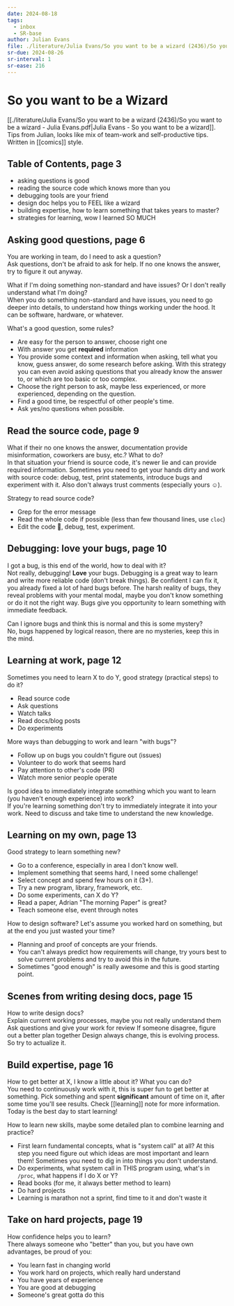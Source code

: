 ```yaml
---
date: 2024-08-18
tags:
  - inbox
  - SR-base
author: Julian Evans
file: ./literature/Julia Evans/So you want to be a wizard (2436)/So you want to be a wizard - Julia Evans.pdf
sr-due: 2024-08-26
sr-interval: 1
sr-ease: 216
---
```


# So you want to be a Wizard

[[./literature/Julia Evans/So you want to be a wizard (2436)/So you want to be a wizard - Julia Evans.pdf|Julia Evans - So you want to be a wizard]].
Tips from Julian, looks like mix of team-work and self-productive tips. Written
in [[comics]] style.

## Table of Contents, page 3

- asking questions is good
- reading the source code which knows more than you
- debugging tools are your friend
- design doc helps you to FEEL like a wizard
- building expertise, how to learn something that takes years to master?
- strategies for learning, wow I learned SO MUCH

## Asking good questions, page 6

You are working in team, do I need to ask a question?
&#10;<br>
Ask questions, don't be afraid to ask for help. If no one knows the answer, try
to figure it out anyway.

What if I'm doing something non-standard and have issues? Or I don't really
understand what I'm doing?
&#10;<br>
When you do something non-standard and have issues, you need to go deeper into
details, to understand how things working under the hood. It can be software,
hardware, or whatever.

What's a good question, some rules?
&#10;<br>
- Are easy for the person to answer, choose right one
- With answer you get **required** information
- You provide some context and information when asking, tell what you know,
guess answer, do some research before asking. With this strategy you can even
avoid asking questions that you already know the answer to, or which are too
basic or too complex.
- Choose the right person to ask, maybe less experienced, or more experienced,
depending on the question.
- Find a good time, be respectful of other people's time.
- Ask yes/no questions when possible.

## Read the source code, page 9

What if their no one knows the answer, documentation provide misinformation,
coworkers are busy, etc.? What to do?
&#10;<br>
In that situation your friend is source code, it's newer lie and can provide
required information. Sometimes you need to get your hands dirty and work with
source code: debug, test, print statements, introduce bugs and experiment with
it. Also don't always trust comments (especially yours ☺).

Strategy to read source code?
&#10;<br>
- Grep for the error message
- Read the whole code if possible (less than few thousand lines, use `cloc`)
- Edit the code 🙊, debug, test, experiment.

## Debugging: love your bugs, page 10

I got a bug, is this end of the world, how to deal with it?
&#10;<br>
Not really, debugging! **Love** your bugs. Debugging is a great way to learn and
write more reliable code (don't break things). Be confident I can fix it, you
already fixed a lot of hard bugs before. The harsh reality of bugs, they reveal
problems with your mental modal, maybe you don't know something or do it not the
right way. Bugs give you opportunity to learn something with immediate feedback.

Can I ignore bugs and think this is normal and this is some mystery?
&#10;<br>
No, bugs happened by logical reason, there are no mysteries, keep this in the
mind.

## Learning at work, page 12

Sometimes you need to learn X to do Y, good strategy (practical steps) to do it?
&#10;<br>
- Read source code
- Ask questions
- Watch talks
- Read docs/blog posts
- Do experiments <!--SR:!2024-08-23,1,210-->

More ways than debugging to work and learn "with bugs"?
&#10;<br>
- Follow up on bugs you couldn't figure out (issues)
- Volunteer to do work that seems hard
- Pay attention to other's code (PR)
- Watch more senior people operate

Is good idea to immediately integrate something which you want to learn (you
haven't enough experience) into work?
&#10;<br>
If you're learning something don't try to immediately integrate it into your
work. Need to discuss and take time to understand the new knowledge. <!--SR:!2024-08-30,7,250-->

## Learning on my own, page 13

Good strategy to learn something new?
&#10;<br>
- Go to a conference, especially in area I don't know well.
- Implement something that seems hard, I need some challenge!
- Select concept and spend few hours on it (3+).
- Try a new program, library, framework, etc.
- Do some experiments, can X do Y?
- Read a paper, Adrian "The morning Paper" is great?
- Teach someone else, event through notes

How to design software? Let's assume you worked hard on something, but at the
end you just wasted your time?
&#10;<br>
- Planning and proof of concepts are your friends.
- You can't always predict how requirements will change, try yours best to solve
current problems and try to avoid this in the future.
- Sometimes "good enough" is really awesome and this is good starting point.

## Scenes from writing desing docs, page 15

How to write design docs?
&#10;<br>
Explain current working processes, maybe you not really understand them
Ask questions and give your work for review
If someone disagree, figure out a better plan together
Design always change, this is evolving process. So try to actualize it.

## Build expertise, page 16

How to get better at X, I know a little about it? What you can do?
&#10;<br>
You need to continuously work with it, this is super fun to get better at
something. Pick something and spent **significant** amount of time on it, after
some time you'll see results. Check [[learning]] note for more information.
Today is the best day to start learning!

How to learn new skills, maybe some detailed plan to combine learning and
practice?
&#10;<br>
- First learn fundamental concepts, what is "system call" at all? At this step you
need figure out which ideas are most important and learn them! Sometimes you
need to dig in into things you don't understand.
- Do experiments, what system call in THIS program using, what's in `/proc`,
what happens if I do X or Y?
- Read books (for me, it always better method to learn)
- Do hard projects
- Learning is marathon not a sprint, find time to it and don't waste it

## Take on hard projects, page 19

How confidence helps you to learn?
&#10;<br>
There always someone who "better" than you, but you have own advantages, be
proud of you:
- You learn fast in changing world
- You work hard on projects, which really hard understand
- You have years of experience
- You are good at debugging
- Someone's great gotta do this
